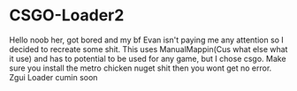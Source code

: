 # CSGO-Loader2
Hello noob her, got bored and my bf Evan isn't paying me any attention so I decided to recreate some shit. This uses ManualMappin(Cus what else what it use) and has to potential to be used for any game, but I chose csgo. Make sure you install the metro chicken nuget shit then you wont get no error. Zgui Loader cumin soon
